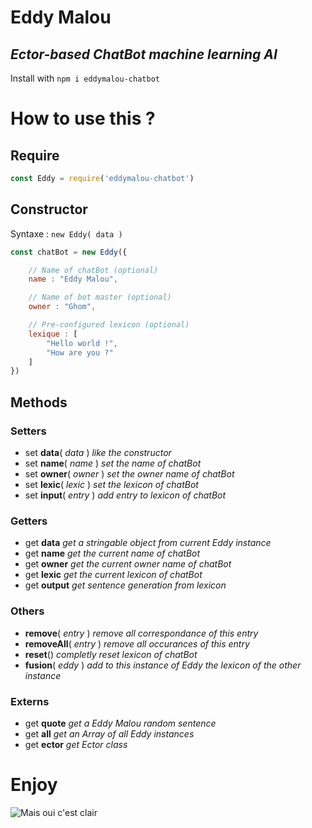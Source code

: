 
# Eddy Malou

## *Ector-based ChatBot machine learning AI*

Install with `npm i eddymalou-chatbot`

# How to use this ?

## Require

```js
const Eddy = require('eddymalou-chatbot')
```

## Constructor

Syntaxe : `new Eddy( data )`

```js
const chatBot = new Eddy({

	// Name of chatBot (optional)
	name : "Eddy Malou",

	// Name of bot master (optional)
	owner : "Ghom",

	// Pre-configured lexicon (optional)
	lexique : [
		"Hello world !",
		"How are you ?"
	]
})
```

## Methods

### Setters

- set **data**( *data* ) *like the constructor*
- set **name**( *name* ) *set the name of chatBot*
- set **owner**( *owner* ) *set the owner name of chatBot*
- set **lexic**( *lexic* ) *set the lexicon of chatBot*
- set **input**( *entry* ) *add entry to lexicon of chatBot*

### Getters

- get **data** *get a stringable object from current Eddy instance*
- get **name** *get the current name of chatBot*
- get **owner** *get the current owner name of chatBot*
- get **lexic** *get the current lexicon of chatBot*
- get **output** *get sentence generation from lexicon*

### Others

- **remove**( *entry* ) *remove all correspondance of this entry*
- **removeAll**( *entry* ) *remove all occurances of this entry*
- **reset**() *completly reset lexicon of chatBot*
- **fusion**( *eddy* ) *add to this instance of Eddy the lexicon of the other instance*

### Externs

- get **quote** *get a Eddy Malou random sentence*
- get **all** *get an Array of all Eddy instances*
- get **ector** *get Ector class*

# Enjoy

![Mais oui c'est clair](https://media1.tenor.com/images/72633f9c12ef5004d873d9cc6556ae4d/tenor.gif?itemid=5034006)